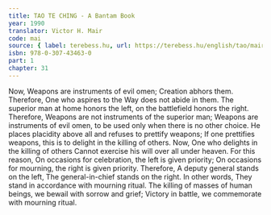 ```yaml
---
title: TAO TE CHING - A Bantam Book
year: 1990
translator: Victor H. Mair
code: mai
source: { label: terebess.hu, url: https://terebess.hu/english/tao/mair.html }
isbn: 978-0-307-43463-0
part: 1
chapter: 31
---
```


Now,
Weapons are instruments of evil omen;
Creation abhors them.
Therefore,
One who aspires to the Way does not abide in them.
The superior man at home honors the left, on the battlefield honors the right.
Therefore,
Weapons are not instruments of the superior man;
Weapons are instruments of evil omen,
to be used only when there is no other choice.
He places placidity above all and refuses to prettify weapons;
If one prettifies weapons, this is to delight in the killing of others.
Now,
One who delights in the killing of others
Cannot exercise his will over all under heaven.
For this reason,
On occasions for celebration, the left is given priority;
On occasions for mourning, the right is given priority.
Therefore,
A deputy general stands on the left,
The general-in-chief stands on the right.
In other words,
They stand in accordance with mourning ritual.
The killing of masses of human beings,
we bewail with sorrow and grief;
Victory in battle,
we commemorate with mourning ritual.
